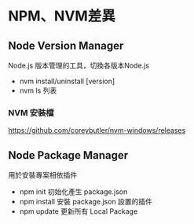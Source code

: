 # NPM、NVM差異

## Node Version Manager
Node.js 版本管理的工具，切換各版本Node.js
- nvm install/uninstall [version]
- nvm ls 列表

### NVM 安裝檔
https://github.com/coreybutler/nvm-windows/releases

## Node Package Manager
用於安裝專案相依插件
- npm init 
初始化產生 package.json
- npm install 
安裝 package.json 設置的插件
- npm update
更新所有 Local Package
